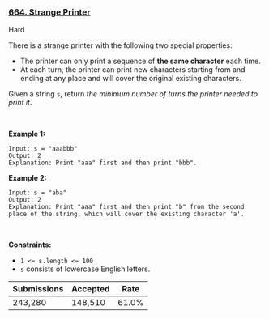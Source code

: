 ### [664. Strange Printer](https://leetcode.com/problems/strange-printer/description/?envType=daily-question&envId=2024-08-21)

Hard

There is a strange printer with the following two special properties:

*   The printer can only print a sequence of __the same character__ each time.
*   At each turn, the printer can print new characters starting from and ending at any place and will cover the original existing characters.

Given a string `` s ``, return _the minimum number of turns the printer needed to print it_.

 

<strong class="example">Example 1:</strong>

```
Input: s = "aaabbb"
Output: 2
Explanation: Print "aaa" first and then print "bbb".
```

<strong class="example">Example 2:</strong>

```
Input: s = "aba"
Output: 2
Explanation: Print "aaa" first and then print "b" from the second place of the string, which will cover the existing character 'a'.
```

 

__Constraints:__

*   `` 1 <= s.length <= 100 ``
*   `` s `` consists of lowercase English letters.

| Submissions    | Accepted     | Rate   |
| -------------- | ------------ | ------ |
| 243,280 | 148,510 | 61.0% |